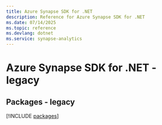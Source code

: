 ```yaml
---
title: Azure Synapse SDK for .NET
description: Reference for Azure Synapse SDK for .NET
ms.date: 07/14/2025
ms.topic: reference
ms.devlang: dotnet
ms.service: synapse-analytics
---
```

# Azure Synapse SDK for .NET - legacy
## Packages - legacy
[!INCLUDE [packages](synapse-index.md)]